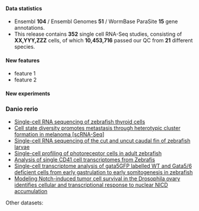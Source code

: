 #### Data statistics

- Ensembl **104** / Ensembl Genomes **51** / WormBase ParaSite **15** gene annotations.   
- This release contains **352** single cell RNA-Seq studies, consisting of **XX,YYY,ZZZ** cells, of which **10,453,716** passed our QC from **21** different species.

#### New features

- feature 1
- feature 2

#### New experiments

### Danio rerio

- [Single-cell RNA sequencing of zebrafish thyroid cells](https://www.ebi.ac.uk/gxa/sc/experiments/E-GEOD-133466)
- [Cell state diversity promotes metastasis through heterotypic cluster formation in melanoma [scRNA-Seq]](https://www.ebi.ac.uk/gxa/sc/experiments/E-GEOD-152998)
- [Single-cell RNA sequencing of the cut and uncut caudal fin of zebrafish larvae](https://www.ebi.ac.uk/gxa/sc/experiments/E-GEOD-158851)
- [Single-cell profiling of photoreceptor cells in adult zebrafish](https://www.ebi.ac.uk/gxa/sc/experiments/E-GEOD-175929)
- [Analysis of single CD41 cell transcriptomes from Zebrafis](https://www.ebi.ac.uk/gxa/sc/experiments/E-MTAB-3947)
- [Single-cell transcriptome analysis of gata5GFP labelled WT and Gata5/6 deficient cells from early gastrulation to early somitogenesis in zebrafish](https://www.ebi.ac.uk/gxa/sc/experiments/E-MTAB-9193)
- [Modeling Notch-induced tumor cell survival in the Drosophila ovary identifies cellular and transcriptional response to nuclear NICD accumulation](https://www.ebi.ac.uk/gxa/sc/experiments/E-CURD-124)



Other datasets:
